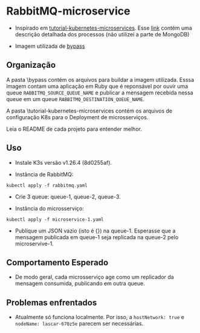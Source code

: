 # RabbitMQ-microservice

- Inspirado em [tutorial-kubernetes-microservices](https://github.com/eduardo-matos/tutorial-kubernetes-microservices.git). Esse [link](https://eduardomatos.dev/deployando-microsservicos-com-rabbitmq-e-mongodb-no-kubernetes/) contém uma descrição detalhada dos processos (não utilizei a parte de MongoDB)

- Imagem utilizada de [bypass](https://github.com/eduardo-matos/bypass)

## Organização

A pasta \bypass contém os arquivos para buildar a imagem utilizada. Esssa imagem contam uma aplicação em Ruby que é reponsável por ouvir uma queue ```RABBITMQ_SOURCE_QUEUE_NAME``` e publicar a mensagem recebida nessa queue em um queue ```RABBITMQ_DESTINATION_QUEUE_NAME```. 

A pasta \tutorial-kubernetes-microservices contém os arquivos de configuração K8s para o Deployment de microsserviços.

Leia o README de cada projeto para entender melhor.

## Uso

- Instale K3s versão v1.26.4 (8d0255af).

- Instância de RabbitMQ:

```kubectl apply -f rabbitmq.yaml``` 

- Crie 3 queue: queue-1, queue-2, queue-3.

- Instância do microsserviço:

```kubectl apply -f microservice-1.yaml``` 

- Publique um JSON vazio (isto é {}) na queue-1. Esperasse que a mensagem publicada em queue-1 seja replicada na queue-2 pelo microservive-1.

## Comportamento Esperado

- De modo geral, cada microsserviço age como um replicador da mensagem consumida, publicando em outra queue.

## Problemas enfrentados

- Atualmente só funciona localmente. Por isso, a ```hostNetwork: true``` e ```nodeName: lascar-670z5e``` parecem ser necessárias.
